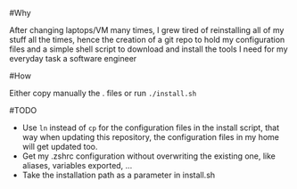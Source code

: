 #Why

After changing laptops/VM many times, I grew tired of
reinstalling all of my stuff all the times, hence the
creation of a git repo to hold my configuration files
and a simple shell script to download and install the
tools I need for my everyday task a software engineer

#How

Either copy manually the . files or run `./install.sh`

#TODO

 * Use `ln` instead of `cp` for the configuration files in
the install script, that way when updating this
repository, the configuration files in my home will
get updated too.
 * Get my .zshrc configuration without overwriting the existing one,
   like aliases, variables exported, ...
 * Take the installation path as a parameter in install.sh
